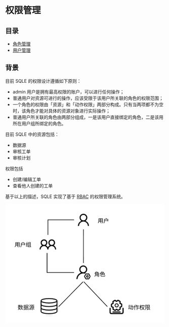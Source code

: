 # 权限管理

## 目录
* [角色管理](./role_management.md)
* [用户管理](./user_management.md)

## 背景
目前 SQLE 的权限设计遵循如下原则：
* admin 用户是拥有最高权限的账户，可以进行任何操作；
* 普通用户对资源可进行的操作，应该受限于该用户所关联的角色的权限范围；
* 一个角色的权限由「资源」和「动作权限」两部分构成。只有当两项都不为空时，该角色才能对具体的资源对象进行实际操作；
* 普通用户所关联的角色由两部分组成，一是该用户直接绑定的角色，二是该用所在用户组所绑定的角色。

目前 SQLE 中的资源包括：

* 数据源
* 审核工单
* 审核计划

权限包括

* 创建/编辑工单
* 查看他人创建的工单

基于以上的描述，SQLE 实现了基于 [RBAC](https://en.wikipedia.org/wiki/Role-based_access_control) 的权限管理系统。

![SQLE RBAC](./pictures/sqle_rbac.png)
